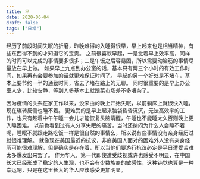 ```yaml
---
title: 早
date: 2020-06-04
draft: false
tags: ["日常"]
---
```


经历了前段时间失眠的折磨，昨晚难得的入睡得很早，早上起来也是相当精神，有些东西得不到的才知道它的宝贵。
之前很喜欢早起，一是觉着早上效率高，同样的时间可以完成的事情要多很多；二是午饭之后容易困，所以需要动脑筋的事情尽量放在早上做。
如果早上九点到办公室的话，基本只有两三个小时的有效工作时间，如果再有会要参加的话就更难保证时间了。
早起的另一个好处是不堵车，基本上要节约一半的通勤时间，省去了堵在路上的无聊。
同时很重要的是早上办公室人少，比较安静，等到人多基本上就跟菜市场差不多嘈杂了。

因为疫情的关系在家工作以来，没来由的晚上开始失眠，以前躺床上就很快入睡，现在辗转反侧也睡不着。
更难受的是早上起来脑袋昏昏沉沉，无法高效率的工作，也只有趁着中午午睡一会儿才能恢复头脑清醒，午睡也不能睡太久否则晚上更入睡困难。
以前也看到过有人分享失眠的痛苦，当时还纳闷为什么人会睡不着呢，睡眠不就跟走路吃饭一样是很自然的事情么，所以说有些事情没有亲身经历过就很难理解。
就像现在美国最近的抗议，非裔美国人面对的困难外人没有亲身经历可能很难理解，但是确实是存在着，所以当他们要游行抗议必定是平日遭受苦难太多爆发出来罢了。
作为华人，第一代即使遭受歧视或许也感受不明显，在中国长大已经形成了稳定的人生观，也不会有少数族裔的敏感性，这种钝觉也算是一种幸运吧，只是在这里长大的华人应该感受更加明显。
